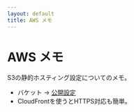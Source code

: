 ```yaml
---
layout: default
title: AWS メモ
---
```


# AWS メモ

S3の静的ホスティング設定についてのメモ。

- バケット → [公開設定](https://docs.aws.amazon.com/ja_jp/AmazonS3/latest/userguide/WebsiteHosting.html)
- CloudFrontを使うとHTTPS対応も簡単。
